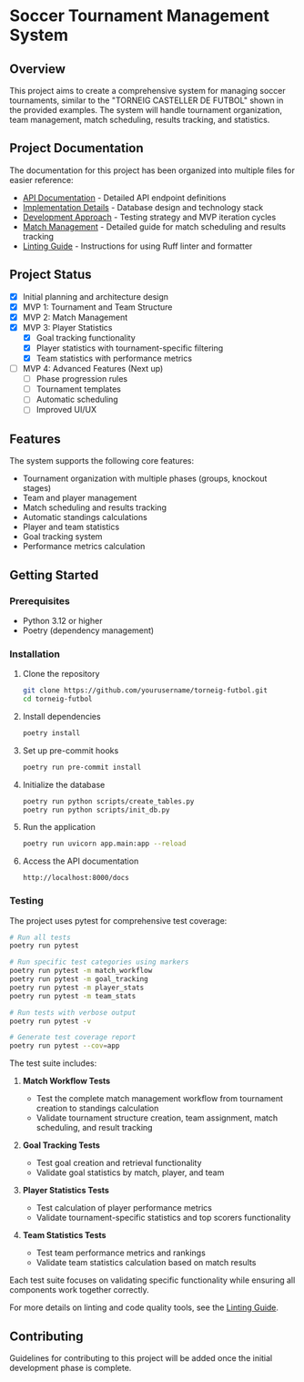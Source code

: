 # Soccer Tournament Management System

## Overview
This project aims to create a comprehensive system for managing soccer tournaments, similar to the "TORNEIG CASTELLER DE FUTBOL" shown in the provided examples. The system will handle tournament organization, team management, match scheduling, results tracking, and statistics.

## Project Documentation

The documentation for this project has been organized into multiple files for easier reference:

- [API Documentation](docs/api.md) - Detailed API endpoint definitions
- [Implementation Details](docs/implementation.md) - Database design and technology stack
- [Development Approach](docs/development_approach.md) - Testing strategy and MVP iteration cycles
- [Match Management](docs/match_management.md) - Detailed guide for match scheduling and results tracking
- [Linting Guide](LINTING.md) - Instructions for using Ruff linter and formatter

## Project Status

- [x] Initial planning and architecture design
- [x] MVP 1: Tournament and Team Structure
- [x] MVP 2: Match Management
- [x] MVP 3: Player Statistics
  - [x] Goal tracking functionality
  - [x] Player statistics with tournament-specific filtering
  - [x] Team statistics with performance metrics
- [ ] MVP 4: Advanced Features (Next up)
  - [ ] Phase progression rules
  - [ ] Tournament templates
  - [ ] Automatic scheduling
  - [ ] Improved UI/UX

## Features

The system supports the following core features:

- Tournament organization with multiple phases (groups, knockout stages)
- Team and player management
- Match scheduling and results tracking
- Automatic standings calculations
- Player and team statistics
- Goal tracking system
- Performance metrics calculation

## Getting Started

### Prerequisites
- Python 3.12 or higher
- Poetry (dependency management)

### Installation
1. Clone the repository
   ```bash
   git clone https://github.com/yourusername/torneig-futbol.git
   cd torneig-futbol
   ```

2. Install dependencies
   ```bash
   poetry install
   ```

3. Set up pre-commit hooks
   ```bash
   poetry run pre-commit install
   ```

4. Initialize the database
   ```bash
   poetry run python scripts/create_tables.py
   poetry run python scripts/init_db.py
   ```

5. Run the application
   ```bash
   poetry run uvicorn app.main:app --reload
   ```

6. Access the API documentation
   ```
   http://localhost:8000/docs
   ```

### Testing

The project uses pytest for comprehensive test coverage:

```bash
# Run all tests
poetry run pytest

# Run specific test categories using markers
poetry run pytest -m match_workflow
poetry run pytest -m goal_tracking
poetry run pytest -m player_stats
poetry run pytest -m team_stats

# Run tests with verbose output
poetry run pytest -v

# Generate test coverage report
poetry run pytest --cov=app
```

The test suite includes:

1. **Match Workflow Tests**
   - Test the complete match management workflow from tournament creation to standings calculation
   - Validate tournament structure creation, team assignment, match scheduling, and result tracking

2. **Goal Tracking Tests**
   - Test goal creation and retrieval functionality
   - Validate goal statistics by match, player, and team

3. **Player Statistics Tests**
   - Test calculation of player performance metrics
   - Validate tournament-specific statistics and top scorers functionality

4. **Team Statistics Tests**
   - Test team performance metrics and rankings
   - Validate team statistics calculation based on match results

Each test suite focuses on validating specific functionality while ensuring all components work together correctly.

For more details on linting and code quality tools, see the [Linting Guide](LINTING.md).

## Contributing

Guidelines for contributing to this project will be added once the initial development phase is complete. 